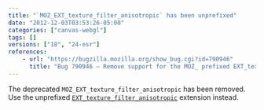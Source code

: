 ```yaml
---
title: "`MOZ_EXT_texture_filter_anisotropic` has been unprefixed"
date: "2012-12-03T03:53:26-05:00"
categories: ["canvas-webgl"]
tags: []
versions: ["18", "24-esr"]
references:
    - url: "https://bugzilla.mozilla.org/show_bug.cgi?id=790946"
      title: "Bug 790946 – Remove support for the MOZ_ prefixed EXT_texture_filter_anisotropic ext name"
---
```

The deprecated `MOZ_EXT_texture_filter_anisotropic` has been removed. Use the unprefixed [`EXT_texture_filter_anisotropic`](https://developer.mozilla.org/docs/Web/WebGL/Using_Extensions#EXT_texture_filter_anisotropic) extension instead.
